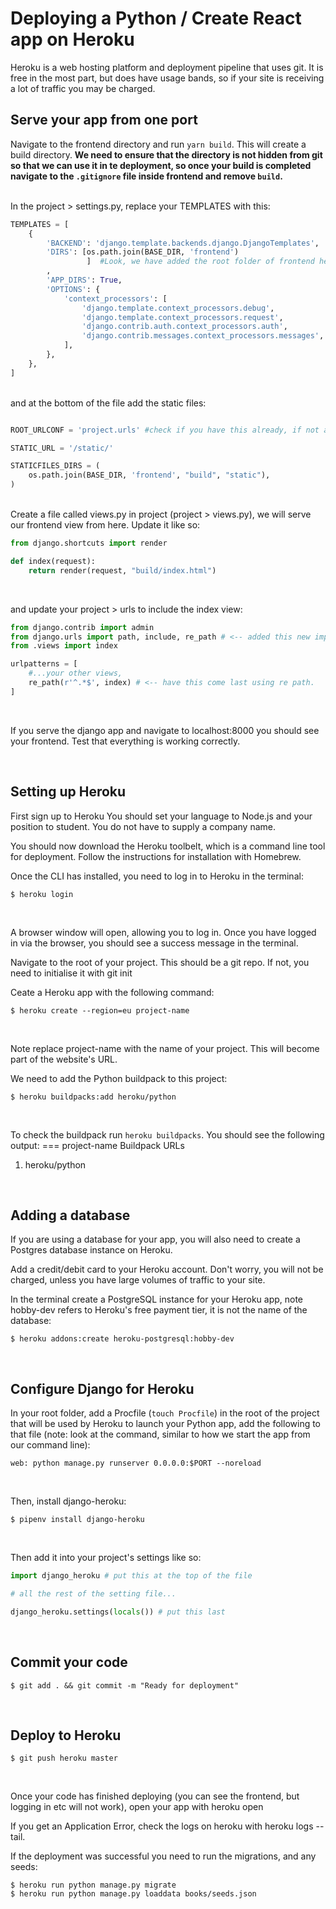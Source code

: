# Deploying a Python / Create React app on Heroku

Heroku is a web hosting platform and deployment pipeline that uses git. It is free in the most part, but does have usage bands, so if your site is receiving a lot of traffic you may be charged.
<br />

## Serve your app from one port

Navigate to the frontend directory and run ```yarn build```. This will create a build directory. **We need to ensure that the directory is not hidden from git so that we can use it in te deployment, so once your build is completed navigate to the ```.gitignore``` file inside frontend and remove ```build```.**

<br />
In the project > settings.py, replace your TEMPLATES with this: 

```python
TEMPLATES = [
    {
        'BACKEND': 'django.template.backends.django.DjangoTemplates',
        'DIRS': [os.path.join(BASE_DIR, 'frontend')
                 ]  #Look, we have added the root folder of frontend here
        ,
        'APP_DIRS': True,
        'OPTIONS': {
            'context_processors': [
                'django.template.context_processors.debug',
                'django.template.context_processors.request',
                'django.contrib.auth.context_processors.auth',
                'django.contrib.messages.context_processors.messages',
            ],
        },
    },
]
```

<br />
and at the bottom of the file add the static files:

```python

ROOT_URLCONF = 'project.urls' #check if you have this already, if not add it in

STATIC_URL = '/static/'

STATICFILES_DIRS = (
    os.path.join(BASE_DIR, 'frontend', "build", "static"), 
)
```

<br />
Create a file called views.py in project (project > views.py), we will serve our frontend view from here. Update it like so:

```python
from django.shortcuts import render

def index(request):
    return render(request, "build/index.html")
```
<br />

and update your project > urls to include the index view:

```python
from django.contrib import admin
from django.urls import path, include, re_path # <-- added this new import re_path
from .views import index

urlpatterns = [
    #...your other views,
    re_path(r'^.*$', index) # <-- have this come last using re path.
]
```
<br />

If you serve the django app and navigate to localhost:8000 you should see your frontend. Test that everything is working correctly.

<br />


## Setting up Heroku

First sign up to Heroku
You should set your language to Node.js and your position to student. You do not have to supply a company name.

You should now download the Heroku toolbelt, which is a command line tool for deployment. Follow the instructions for installation with Homebrew.

Once the CLI has installed, you need to log in to Heroku in the terminal:

```
$ heroku login
```
<br />

A browser window will open, allowing you to log in. Once you have logged in via the browser, you should see a success message in the terminal.

Navigate to the root of your project. This should be a git repo. If not, you need to initialise it with git init

Ceate a Heroku app with the following command:

```
$ heroku create --region=eu project-name
```
<br />

Note replace project-name with the name of your project. This will become part of the website's URL.

We need to add the Python buildpack to this project:

```
$ heroku buildpacks:add heroku/python
```
<br />

To check the buildpack run `heroku buildpacks`. You should see the following output:
=== project-name Buildpack URLs
1. heroku/python

<br />

## Adding a database

If you are using a database for your app, you will also need to create a Postgres database instance on Heroku.

Add a credit/debit card to your Heroku account. Don't worry, you will not be charged, unless you have large volumes of traffic to your site.

In the terminal create a PostgreSQL instance for your Heroku app, note hobby-dev refers to Heroku's free payment tier, it is not the name of the database:

```
$ heroku addons:create heroku-postgresql:hobby-dev
```
<br />


## Configure Django for Heroku

In your root folder, add a Procfile (`touch Procfile`) in the root of the project that will be used by Heroku to launch your Python app, add the following to that file (note: look at the command, similar to how we start the app from our command line):

```
web: python manage.py runserver 0.0.0.0:$PORT --noreload
```
<br />

Then, install django-heroku:

```
$ pipenv install django-heroku
```
<br />

Then add it into your project's settings like so:

```python
import django_heroku # put this at the top of the file

# all the rest of the setting file...

django_heroku.settings(locals()) # put this last
```

<br />

## Commit your code

```
$ git add . && git commit -m "Ready for deployment"
```
<br />

## Deploy to Heroku

```
$ git push heroku master
```
<br />

Once your code has finished deploying (you can see the frontend, but logging in etc will not work), open your app with heroku open

If you get an Application Error, check the logs on heroku with heroku logs --tail.

If the deployment was successful you need to run the migrations, and any seeds:

```
$ heroku run python manage.py migrate
$ heroku run python manage.py loaddata books/seeds.json
```
